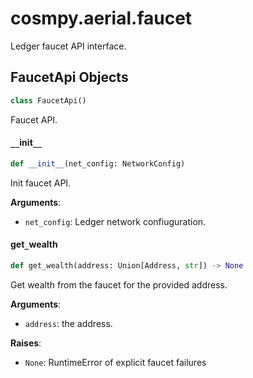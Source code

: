 <a id="cosmpy.aerial.faucet"></a>

# cosmpy.aerial.faucet

Ledger faucet API interface.

<a id="cosmpy.aerial.faucet.FaucetApi"></a>

## FaucetApi Objects

```python
class FaucetApi()
```

Faucet API.

<a id="cosmpy.aerial.faucet.FaucetApi.__init__"></a>

#### `__`init`__`

```python
def __init__(net_config: NetworkConfig)
```

Init faucet API.

**Arguments**:

- `net_config`: Ledger network confiuguration.

<a id="cosmpy.aerial.faucet.FaucetApi.get_wealth"></a>

#### get`_`wealth

```python
def get_wealth(address: Union[Address, str]) -> None
```

Get wealth from the faucet for the provided address.

**Arguments**:

- `address`: the address.

**Raises**:

- `None`: RuntimeError of explicit faucet failures

